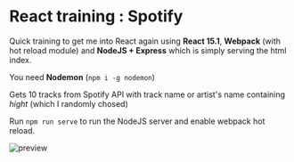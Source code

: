 # React training : Spotify

Quick training to get me into React again using **React 15.1**, **Webpack** (with hot reload module) and **NodeJS + Express** which is simply serving the html index.

You need **Nodemon** (`npm i -g nodemon`)

Gets 10 tracks from Spotify API with track name or artist's name containing *hight* (which I randomly chosed)

Run `npm run serve` to run the NodeJS server and enable webpack hot reload.

![preview](https://cloud.githubusercontent.com/assets/4401230/15967089/5c30d5ba-2f26-11e6-8e86-898c2c094697.PNG)
